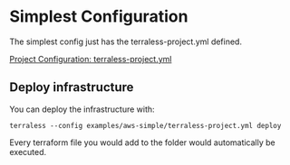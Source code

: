 # Simplest Configuration

The simplest config just has the terraless-project.yml defined.

[Project Configuration: terraless-project.yml](terraless-project.yml)

## Deploy infrastructure

You can deploy the infrastructure with:

    terraless --config examples/aws-simple/terraless-project.yml deploy

Every terraform file you would add to the folder would automatically be executed.
